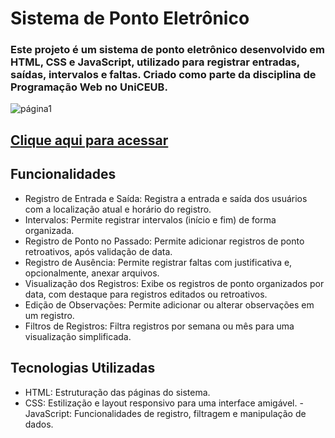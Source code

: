 # Sistema de Ponto Eletrônico
### Este projeto é um sistema de ponto eletrônico desenvolvido em HTML, CSS e JavaScript, utilizado para registrar entradas, saídas, intervalos e faltas. Criado como parte da disciplina de Programação Web no UniCEUB.
![página1](https://github.com/user-attachments/assets/95a417bf-5857-4ae3-b2bd-20fab566dc1d)
## [Clique aqui para acessar](https://victorcl11.github.io/ponto-eletronico/)
## Funcionalidades
- Registro de Entrada e Saída: Registra a entrada e saída dos usuários com a localização atual e horário do registro.
- Intervalos: Permite registrar intervalos (início e fim) de forma organizada.
- Registro de Ponto no Passado: Permite adicionar registros de ponto retroativos, após validação de data.
- Registro de Ausência: Permite registrar faltas com justificativa e, opcionalmente, anexar arquivos.
- Visualização dos Registros: Exibe os registros de ponto organizados por data, com destaque para registros editados ou retroativos.
- Edição de Observações: Permite adicionar ou alterar observações em um registro.
- Filtros de Registros: Filtra registros por semana ou mês para uma visualização simplificada.


## Tecnologias Utilizadas
- HTML: Estruturação das páginas do sistema.
- CSS: Estilização e layout responsivo para uma interface amigável.
-JavaScript: Funcionalidades de registro, filtragem e manipulação de dados.
